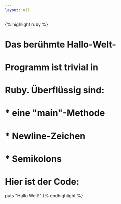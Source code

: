 ```yaml
---
layout: nil
---
```


{% highlight ruby %}
# Das berühmte Hallo-Welt-
# Programm ist trivial in
# Ruby. Überflüssig sind:
#
# * eine "main"-Methode
# * Newline-Zeichen
# * Semikolons
#
# Hier ist der Code:
 
puts "Hallo Welt!"
{% endhighlight %}
